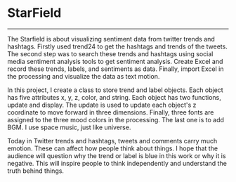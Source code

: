 # StarField
***



The Starfield is about visualizing sentiment data from twitter trends and hashtags. Firstly used trend24 to get the hashtags and trends of the tweets. The second step was to search these trends and hashtags using social media sentiment analysis tools to get sentiment analysis. Create Excel and record these trends, labels, and sentiments as data. Finally, import Excel in the processing and visualize the data as text motion.

In this project, I create a class to store trend and label objects. Each object has five attributes x, y, z, color, and string. Each object has two functions, update and display. The update is used to update each object's z coordinate to move forward in three dimensions. Finally, three fonts are assigned to the three mood colors in the processing. The last one is to add BGM. I use space music, just like universe.

Today in Twitter trends and hashtags, tweets and comments carry much emotion. These can affect how people think about things. I hope that the audience will question why the trend or label is blue in this work or why it is negative. This will inspire people to think independently and understand the truth behind things.

